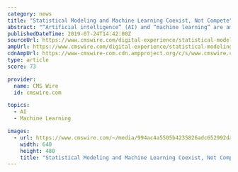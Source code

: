 ```yaml
---
category: news
title: "Statistical Modeling and Machine Learning Coexist, Not Compete"
abstract: "“Artificial intelligence” (AI) and “machine learning” are among the most used, but misunderstood terms in business today. As the manifestation of technology that uses prior observed data to train computers to predict future outcomes, machine ..."
publishedDateTime: 2019-07-24T14:42:00Z
sourceUrl: https://www.cmswire.com/digital-experience/statistical-modeling-and-machine-learning-coexist-not-compete/
ampUrl: https://www.cmswire.com/digital-experience/statistical-modeling-and-machine-learning-coexist-not-compete/amp/
cdnAmpUrl: https://www-cmswire-com.cdn.ampproject.org/c/s/www.cmswire.com/digital-experience/statistical-modeling-and-machine-learning-coexist-not-compete/amp/
type: article
score: 73

provider:
  name: CMS Wire
  id: cmswire.com

topics:
  - AI
  - Machine Learning

images:
  - url: https://www.cmswire.com/~/media/994ac4a5505b4235826adc652992da5d.jpg
    width: 640
    height: 480
    title: "Statistical Modeling and Machine Learning Coexist, Not Compete"
---
```

